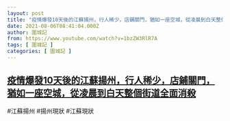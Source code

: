 ```yaml
---
layout: post
title: "疫情爆發10天後的江蘇揚州，行人稀少，店鋪關門，猶如一座空城，從凌晨到白天整個街道全面消殺"
date: 2021-08-06T08:41:04.000Z
author: 圍城記
from: https://www.youtube.com/watch?v=1bzZW3RlR7A
tags: [ 圍城記 ]
categories: [ 圍城記 ]
---
```

<!--1628239264000-->
[疫情爆發10天後的江蘇揚州，行人稀少，店鋪關門，猶如一座空城，從凌晨到白天整個街道全面消殺](https://www.youtube.com/watch?v=1bzZW3RlR7A)
------

<div>
#江蘇揚州 #揚州現狀 #江蘇現狀
</div>
